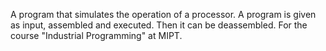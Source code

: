 A program that simulates the operation of a processor. A program is given as input, assembled and executed. Then it can be deassembled. For the course "Industrial Programming" at MIPT.
